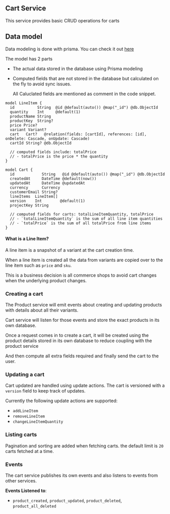 ## Cart Service

This service provides basic CRUD operations for carts

## Data model

Data modeling is done with prisma. You can check it out [here](/services/cart/src/prisma/schema.prisma)

The model has 2 parts

- The actual data stored in the database using Prisma modeling
- Computed fields that are not stored in the database but calculated on the fly to avoid sync issues.

  All Caluclated fields are mentioned as comment in the code snippet.

```prisma
model LineItem {
  id          String  @id @default(auto()) @map("_id") @db.ObjectId
  quantity    Int     @default(1)
  productName String
  productKey  String?
  price Price?
  variant Variant?
  cart   Cart?   @relation(fields: [cartId], references: [id], onDelete: Cascade, onUpdate: Cascade)
  cartId String? @db.ObjectId

  // computed fields include: totalPrice
  // - totalPrice is the price * the quantity
}

model Cart {
  id            String   @id @default(auto()) @map("_id") @db.ObjectId
  createdAt     DateTime @default(now())
  updatedAt     DateTime @updatedAt
  currency      Currency
  customerEmail String?
  lineItems  LineItem[]
  version    Int        @default(1)
  projectKey String

  // computed fields for carts: totalLineItemQuantity, totalPrice
  // - `totalLineItemQuantity` is the sum of all line item quantities
  // - `totalPrice` is the sum of all totalPrice from line items
}
```

#### What is a Line Item?

A line item is a snapshot of a variant at the cart creation time.

When a line item is created all the data from variants are copied over to the line item such as `price` and `sku`.

This is a business decision is all commerce shops to avoid cart changes when the underlying product changes.

### Creating a cart

The Product service will emit events about creating and updating products with details about all their variants.

Cart service will listen for those events and store the exact products in its own database.

Once a request comes in to create a cart, it will be created using the product details stored in its own database
to reduce coupling with the product service

And then compute all extra fields required and finally send the cart to the user.

### Updating a cart

Cart updated are handled using update actions. The cart is versioned with a `version` field to keep track of updates.

Currently the following update actions are supported:

- `addLineItem`
- `removeLineItem`
- `changeLineItemQuantity`

### Listing carts

Pagination and sorting are added when fetching carts. the default limit is `20` carts fetched at a time.

### Events

The cart service publishes its own events and also listens to events from other services.

**Events Listened to**:

- `product_created`, `product_updated`, `product_deleted`, `product_all_deleted`
